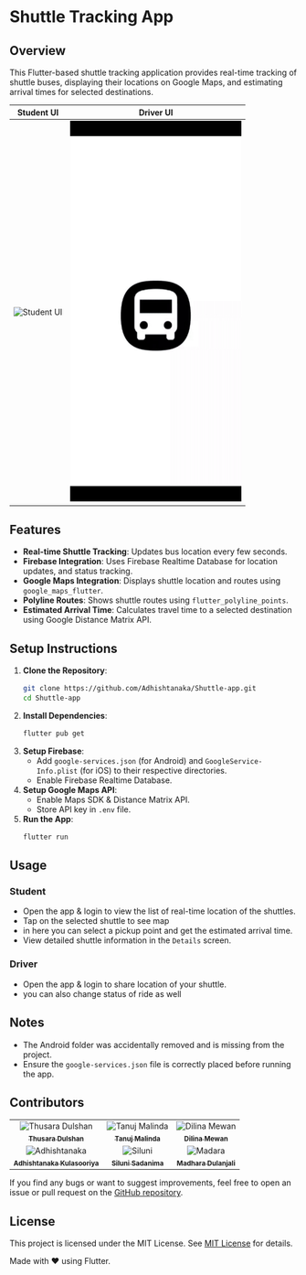 # Shuttle Tracking App

## Overview

This Flutter-based shuttle tracking application provides real-time tracking of shuttle buses, displaying their locations on Google Maps, and estimating arrival times for selected destinations.

| Student UI | Driver UI |
|------------|------------|
|  <img src="screenshot/s.gif" alt="Student UI" width="300"> |  <img src="screenshot/d.gif" alt="Student UI" width="300"> |

## Features

- **Real-time Shuttle Tracking**: Updates bus location every few seconds.
- **Firebase Integration**: Uses Firebase Realtime Database for location updates, and status tracking.
- **Google Maps Integration**: Displays shuttle location and routes using `google_maps_flutter`.
- **Polyline Routes**: Shows shuttle routes using `flutter_polyline_points`.
- **Estimated Arrival Time**: Calculates travel time to a selected destination using Google Distance Matrix API.

## Setup Instructions

1. **Clone the Repository**:
   ```sh
   git clone https://github.com/Adhishtanaka/Shuttle-app.git
   cd Shuttle-app
   ```
2. **Install Dependencies**:
   ```sh
   flutter pub get
   ```
3. **Setup Firebase**:
   - Add `google-services.json` (for Android) and `GoogleService-Info.plist` (for iOS) to their respective directories.
   - Enable Firebase Realtime Database.
4. **Setup Google Maps API**:
   - Enable Maps SDK & Distance Matrix API.
   - Store API key in `.env` file.
5. **Run the App**:
   ```sh
   flutter run
   ```

## Usage

### Student  

- Open the app & login to view the list of real-time location of the shuttles.
- Tap on the selected shuttle to see map
- in here you can select a pickup point and get the estimated arrival time.
- View detailed shuttle information in the `Details` screen.

### Driver

- Open the app & login to share location of your shuttle.
- you can also change status of ride as well
  
## Notes

- The Android folder was accidentally removed and is missing from the project.
- Ensure the `google-services.json` file is correctly placed before running the app.

## Contributors

<table>
  <tr>
    <td align="center">
       <img src="https://github.com/tdulshan3.png" width="80px;" alt="Thusara Dulshan"/><br />
       <a href="https://github.com/tdulshan3"><sub><b>Thusara Dulshan</b></sub></a>
    </td>
    <td align="center">
       <img src="https://github.com/TanujMalinda.png" width="80px;" alt="Tanuj Malinda"/><br />
       <a href="https://github.com/TanujMalinda"><sub><b>Tanuj Malinda</b></sub></a>
    </td>
      <td align="center">
       <img src="https://github.com/dilinamewan.png" width="80px;" alt="Dilina Mewan"/><br />
       <a href="https://github.com/dilinamewan"><sub><b>Dilina Mewan</b></sub></a>
    </td>
       </tr>
      <tr>
  <td align="center">
       <img src="https://github.com/Adhishtanaka.png" width="80px;" alt="Adhishtanaka"/><br />
       <a href="https://github.com/Adhishtanaka"><sub><b>Adhishtanaka Kulasooriya</b></sub></a>
    </td>
    <td align="center">
       <img src="https://github.com/Siluni28270.png" width="80px;" alt="Siluni"/><br />
       <a href="https://github.com/Siluni28270"><sub><b>Siluni Sadanima</b></sub></a>
    </td>
       <td align="center">
       <img src="https://github.com/Madharaa.png" width="80px;" alt="Madara"/><br />
       <a href="https://github.com/Madharaa"><sub><b>Madhara Dulanjali</b></sub></a>
    </td>
  </tr>
</table>

If you find any bugs or want to suggest improvements, feel free to open an issue or pull request on the [GitHub repository](https://github.com/Adhishtanaka/Shuttle-app/pulls).

## License
This project is licensed under the MIT License. See [MIT License](LICENSE) for details.

Made with ❤️ using Flutter.



